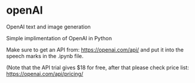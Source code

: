 # openAI
OpenAI text and image generation

Simple implimentation of OpenAI in Python

Make sure to get an API from: https://openai.com/api/ and put it into the speech marks in the .ipynb file.

(Note that the API trial gives $18 for free, after that please check price list: https://openai.com/api/pricing/
